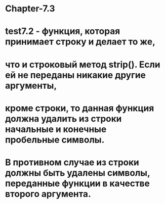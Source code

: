 # Chapter-7.3
# test7.2 - функция, которая принимает строку и делает то же,
# что и строковый метод strip(). Если ей не переданы никакие другие аргументы,
# кроме строки, то данная функция должна удалить из строки начальные и конечные пробельные символы.
# В противном случае из строки должны быть удалены символы, переданные функции в качестве второго аргумента.
